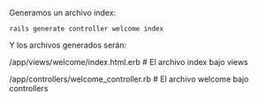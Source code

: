 Generamos un archivo index:

```
rails generate controller welcome index
```
Y los archivos generados serán:

/app/views/welcome/index.html.erb # El archivo index bajo views

/app/controllers/welcome_controller.rb # El archivo welcome bajo controllers
```

